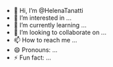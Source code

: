 - 👋 Hi, I’m @HelenaTanatti
- 👀 I’m interested in ...
- 🌱 I’m currently learning ...
- 💞️ I’m looking to collaborate on ...
- 📫 How to reach me ...
- 😄 Pronouns: ...
- ⚡ Fun fact: ...

<!---
HelenaTanatti/HelenaTanatti is a ✨ special ✨ repository because its `README.md` (this file) appears on your GitHub profile.
You can click the Preview link to take a look at your changes.
--->
